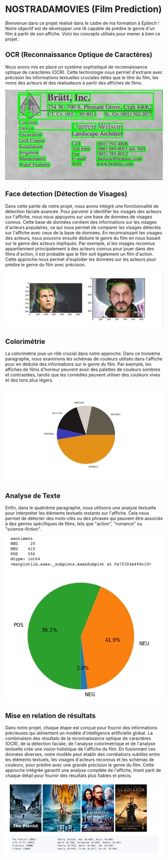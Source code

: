 # NOSTRADAMOVIES (Film Prediction)
Bienvenue dans ce projet réalisé dans le cadre de ma formation à Epitech ! Notre objectif est de développer une IA capable de prédire le genre d'un film à partir de son affiche.
Voici les concepts utilisés pour mener à bien ce projet :

## OCR (Reconnaissance Optique de Caractères)
Nous avons mis en place un système sophistiqué de reconnaissance optique de caractères (OCR). Cette technologie nous permet d'extraire avec précision les informations textuelles cruciales telles que le titre du film, les noms des acteurs et des réalisateurs à partir des affiches de films.

![Nom de l'image](OCR/imgs/working_text_analyse.jpg)

## Face detection (Détection de Visages)
Dans cette partie de notre projet, nous avons intégré une fonctionnalité de détection faciale avancée. Pour parvenir à identifier les visages des acteurs sur l'affiche, nous nous appuyons sur une base de données de visages connus. Cette base de données contient des informations sur les visages d'acteurs populaires, ce qui nous permet de comparer les visages détectés sur l'affiche avec ceux de la base de données. En reconnaissant les visages des acteurs, nous pouvons ensuite déduire le genre du film en nous basant sur le genre des acteurs impliqués. Par exemple, si les visages reconnus appartiennent principalement à des acteurs connus pour jouer dans des films d'action, il est probable que le film soit également un film d'action. Cette approche nous permet d'exploiter les données sur les acteurs pour prédire le genre du film avec précision.

![Nom de l'image](Face_Detection/img/image_working.jpg)

## Colorimétrie
La colorimétrie joue un rôle crucial dans notre approche. Dans ce troisième paragraphe, nous examinons les schémas de couleurs utilisés dans l'affiche pour en déduire des informations sur le genre du film. Par exemple, les affiches de films d'horreur peuvent avoir des palettes de couleurs sombres et contrastées, tandis que les comédies peuvent utiliser des couleurs vives et des tons plus légers.

![Nom de l'image](Colorimetrie/color_analysis_report.png)

## Analyse de Texte
Enfin, dans le quatrième paragraphe, nous utilisons une analyse textuelle pour interpréter les éléments textuels restants sur l'affiche. Cela nous permet de détecter des mots-clés ou des phrases qui peuvent être associés à des genres spécifiques de films, tels que "action", "romance" ou "science-fiction".

![Nom de l'image](text_analyze/sentiment-result.png)

## Mise en relation de résultats
Dans notre projet, chaque étape est conçue pour fournir des informations précieuses qui alimentent un modèle d'intelligence artificielle global. La combinaison des résultats de la reconnaissance optique de caractères (OCR), de la détection faciale, de l'analyse colorimétrique et de l'analyse textuelle crée une vision holistique de l'affiche du film. En fusionnant ces données diverses, notre modèle peut établir des corrélations subtiles entre les éléments textuels, les visages d'acteurs reconnus et les schémas de couleurs, pour prédire avec une grande précision le genre du film. Cette approche intégrée garantit une analyse complète de l'affiche, tirant parti de chaque détail pour fournir des résultats plus fiables et précis.

![Nom de l'image](observation_modele_v2.png)
